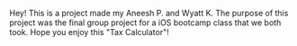 Hey! This is a project made my Aneesh P. and Wyatt K. 
The purpose of this project was the final group project for a iOS bootcamp class that we both took. 
Hope you enjoy this "Tax Calculator"!
